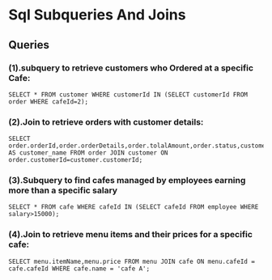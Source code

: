 # Sql Subqueries And Joins
## Queries
### (1).subquery to retrieve customers who Ordered at a specific  Cafe:
```mysql
SELECT * FROM customer WHERE customerId IN (SELECT customerId FROM  order WHERE cafeId=2);
```
### (2).Join to retrieve orders with customer details:
```mysql
SELECT order.orderId,order.orderDetails,order.tolalAmount,order.status,customer.name AS customer_name FROM order JOIN customer ON order.customerId=customer.customerId;
```
### (3).Subquery to find cafes managed by employees earning more than a specific salary
```mysql
SELECT * FROM cafe WHERE cafeId IN (SELECT cafeId FROM employee WHERE salary>15000);
```
### (4).Join to retrieve menu items and their prices  for a specific cafe:
```mysql
SELECT menu.itemName,menu.price FROM menu JOIN cafe ON menu.cafeId = cafe.cafeId WHERE cafe.name = 'cafe A';

